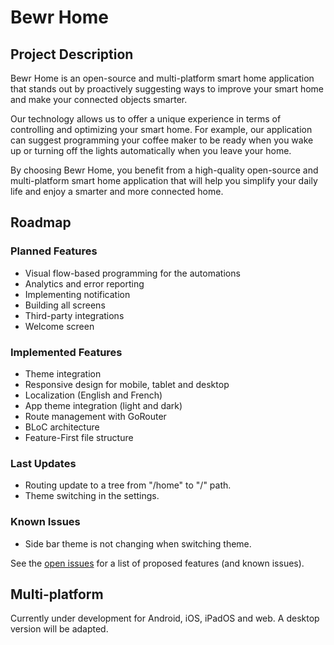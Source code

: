 # Bewr Home
## Project Description
Bewr Home is an open-source and multi-platform smart home application that stands out by proactively suggesting ways to improve your smart home and make your connected objects smarter. 

Our technology allows us to offer a unique experience in terms of controlling and optimizing your smart home. For example, our application can suggest programming your coffee maker to be ready when you wake up or turning off the lights automatically when you leave your home. 

By choosing Bewr Home, you benefit from a high-quality open-source and multi-platform smart home application that will help you simplify your daily life and enjoy a smarter and more connected home.

## Roadmap
### Planned Features
* Visual flow-based programming for the automations
* Analytics and error reporting
* Implementing notification
* Building all screens
* Third-party integrations
* Welcome screen

### Implemented Features
* Theme integration
* Responsive design for mobile, tablet and desktop
* Localization (English and French)
* App theme integration (light and dark)
* Route management with GoRouter
* BLoC architecture
* Feature-First file structure

### Last Updates
* Routing update to a tree from "/home" to "/" path.
* Theme switching in the settings.

### Known Issues
* Side bar theme is not changing when switching theme.

See the [open issues](https://github.com/BewrApp/Bewr-Home/issues) for a list of proposed features (and known issues).

## Multi-platform
Currently under development for Android, iOS, iPadOS and web. A desktop version will be adapted.
